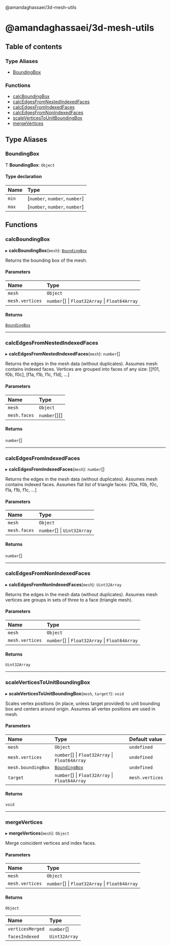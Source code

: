 @amandaghassaei/3d-mesh-utils

# @amandaghassaei/3d-mesh-utils

## Table of contents

### Type Aliases

- [BoundingBox](README.md#boundingbox)

### Functions

- [calcBoundingBox](README.md#calcboundingbox)
- [calcEdgesFromNestedIndexedFaces](README.md#calcedgesfromnestedindexedfaces)
- [calcEdgesFromIndexedFaces](README.md#calcedgesfromindexedfaces)
- [calcEdgesFromNonIndexedFaces](README.md#calcedgesfromnonindexedfaces)
- [scaleVerticesToUnitBoundingBox](README.md#scaleverticestounitboundingbox)
- [mergeVertices](README.md#mergevertices)

## Type Aliases

### BoundingBox

Ƭ **BoundingBox**: `Object`

#### Type declaration

| Name | Type |
| :------ | :------ |
| `min` | [`number`, `number`, `number`] |
| `max` | [`number`, `number`, `number`] |

## Functions

### calcBoundingBox

▸ **calcBoundingBox**(`mesh`): [`BoundingBox`](README.md#boundingbox)

Returns the bounding box of the mesh.

#### Parameters

| Name | Type |
| :------ | :------ |
| `mesh` | `Object` |
| `mesh.vertices` | `number`[] \| `Float32Array` \| `Float64Array` |

#### Returns

[`BoundingBox`](README.md#boundingbox)

___

### calcEdgesFromNestedIndexedFaces

▸ **calcEdgesFromNestedIndexedFaces**(`mesh`): `number`[]

Returns the edges in the mesh data (without duplicates).
Assumes mesh contains indexed faces.
Vertices are grouped into faces of any size: [[f01, f0b, f0c], [f1a, f1b, f1c, f1d], ...]

#### Parameters

| Name | Type |
| :------ | :------ |
| `mesh` | `Object` |
| `mesh.faces` | `number`[][] |

#### Returns

`number`[]

___

### calcEdgesFromIndexedFaces

▸ **calcEdgesFromIndexedFaces**(`mesh`): `number`[]

Returns the edges in the mesh data (without duplicates).
Assumes mesh contains indexed faces.
Assumes flat list of triangle faces: [f0a, f0b, f0c, f1a, f1b, f1c, ...]

#### Parameters

| Name | Type |
| :------ | :------ |
| `mesh` | `Object` |
| `mesh.faces` | `number`[] \| `Uint32Array` |

#### Returns

`number`[]

___

### calcEdgesFromNonIndexedFaces

▸ **calcEdgesFromNonIndexedFaces**(`mesh`): `Uint32Array`

Returns the edges in the mesh data (without duplicates).
Assumes mesh vertices are groups in sets of three to a face (triangle mesh).

#### Parameters

| Name | Type |
| :------ | :------ |
| `mesh` | `Object` |
| `mesh.vertices` | `number`[] \| `Float32Array` \| `Float64Array` |

#### Returns

`Uint32Array`

___

### scaleVerticesToUnitBoundingBox

▸ **scaleVerticesToUnitBoundingBox**(`mesh`, `target?`): `void`

Scales vertex positions (in place, unless target provided) to unit bounding box and centers around origin.
Assumes all vertex positions are used in mesh.

#### Parameters

| Name | Type | Default value |
| :------ | :------ | :------ |
| `mesh` | `Object` | `undefined` |
| `mesh.vertices` | `number`[] \| `Float32Array` \| `Float64Array` | `undefined` |
| `mesh.boundingBox` | [`BoundingBox`](README.md#boundingbox) | `undefined` |
| `target` | `number`[] \| `Float32Array` \| `Float64Array` | `mesh.vertices` |

#### Returns

`void`

___

### mergeVertices

▸ **mergeVertices**(`mesh`): `Object`

Merge coincident vertices and index faces.

#### Parameters

| Name | Type |
| :------ | :------ |
| `mesh` | `Object` |
| `mesh.vertices` | `number`[] \| `Float32Array` \| `Float64Array` |

#### Returns

`Object`

| Name | Type |
| :------ | :------ |
| `verticesMerged` | `number`[] |
| `facesIndexed` | `Uint32Array` |
